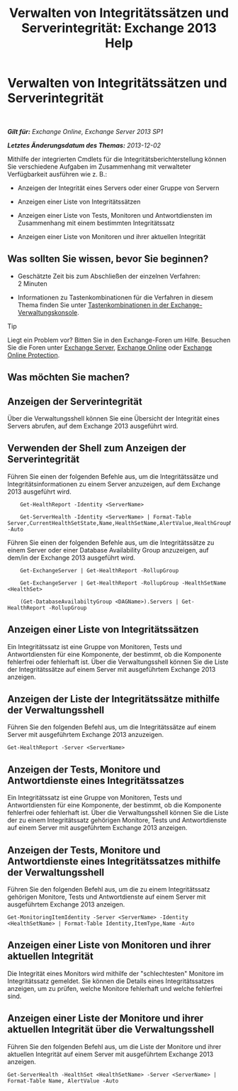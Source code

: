 ﻿---
title: 'Verwalten von Integritätssätzen und Serverintegrität: Exchange 2013 Help'
TOCTitle: Verwalten von Integritätssätzen und Serverintegrität
ms:assetid: a4f84312-6cfa-4f17-9707-676aadab1143
ms:mtpsurl: https://technet.microsoft.com/de-de/library/Dn482054(v=EXCHG.150)
ms:contentKeyID: 59889667
ms.date: 04/24/2018
mtps_version: v=EXCHG.150
ms.translationtype: HT
---

# Verwalten von Integritätssätzen und Serverintegrität

 

_**Gilt für:** Exchange Online, Exchange Server 2013 SP1_

_**Letztes Änderungsdatum des Themas:** 2013-12-02_

Mithilfe der integrierten Cmdlets für die Integritätsberichterstellung können Sie verschiedene Aufgaben im Zusammenhang mit verwalteter Verfügbarkeit ausführen wie z. B.:

  - Anzeigen der Integrität eines Servers oder einer Gruppe von Servern

  - Anzeigen einer Liste von Integritätssätzen

  - Anzeigen einer Liste von Tests, Monitoren und Antwortdiensten im Zusammenhang mit einem bestimmten Integritätssatz

  - Anzeigen einer Liste von Monitoren und ihrer aktuellen Integrität

## Was sollten Sie wissen, bevor Sie beginnen?

  - Geschätzte Zeit bis zum Abschließen der einzelnen Verfahren: 2 Minuten

  - Informationen zu Tastenkombinationen für die Verfahren in diesem Thema finden Sie unter [Tastenkombinationen in der Exchange-Verwaltungskonsole](keyboard-shortcuts-in-the-exchange-admin-center-exchange-online-protection-help.md).


> [!TIP]
> Liegt ein Problem vor? Bitten Sie in den Exchange-Foren um Hilfe. Besuchen Sie die Foren unter <A href="https://go.microsoft.com/fwlink/p/?linkid=60612">Exchange Server</A>, <A href="https://go.microsoft.com/fwlink/p/?linkid=267542">Exchange Online</A> oder <A href="https://go.microsoft.com/fwlink/p/?linkid=285351">Exchange Online Protection</A>.



## Was möchten Sie machen?

## Anzeigen der Serverintegrität

Über die Verwaltungsshell können Sie eine Übersicht der Integrität eines Servers abrufen, auf dem Exchange 2013 ausgeführt wird.

## Verwenden der Shell zum Anzeigen der Serverintegrität

Führen Sie einen der folgenden Befehle aus, um die Integritätssätze und Integritätsinformationen zu einem Server anzuzeigen, auf dem Exchange 2013 ausgeführt wird.

```
    Get-HealthReport -Identity <ServerName>
```

```
    Get-ServerHealth -Identity <ServerName> | Format-Table Server,CurrentHealthSetState,Name,HealthSetName,AlertValue,HealthGroupName -Auto
```

Führen Sie einen der folgenden Befehle aus, um die Integritätssätze zu einem Server oder einer Database Availability Group anzuzeigen, auf dem/in der Exchange 2013 ausgeführt wird.

```
    Get-ExchangeServer | Get-HealthReport -RollupGroup
```

```
    Get-ExchangeServer | Get-HealthReport -RollupGroup -HealthSetName <HealthSet>
```

```
    (Get-DatabaseAvailabiltyGroup <DAGName>).Servers | Get-HealthReport -RollupGroup
```

## Anzeigen einer Liste von Integritätssätzen

Ein Integritätssatz ist eine Gruppe von Monitoren, Tests und Antwortdiensten für eine Komponente, der bestimmt, ob die Komponente fehlerfrei oder fehlerhaft ist. Über die Verwaltungsshell können Sie die Liste der Integritätssätze auf einem Server mit ausgeführtem Exchange 2013 anzeigen.

## Anzeigen der Liste der Integritätssätze mithilfe der Verwaltungsshell

Führen Sie den folgenden Befehl aus, um die Integritätssätze auf einem Server mit ausgeführtem Exchange 2013 anzuzeigen.

    Get-HealthReport -Server <ServerName>

## Anzeigen der Tests, Monitore und Antwortdienste eines Integritätssatzes

Ein Integritätssatz ist eine Gruppe von Monitoren, Tests und Antwortdiensten für eine Komponente, der bestimmt, ob die Komponente fehlerfrei oder fehlerhaft ist. Über die Verwaltungsshell können Sie die Liste der zu einem Integritätssatz gehörigen Monitore, Tests und Antwortdienste auf einem Server mit ausgeführtem Exchange 2013 anzeigen.

## Anzeigen der Tests, Monitore und Antwortdienste eines Integritätssatzes mithilfe der Verwaltungsshell

Führen Sie den folgenden Befehl aus, um die zu einem Integritätssatz gehörigen Monitore, Tests und Antwortdienste auf einem Server mit ausgeführtem Exchange 2013 anzeigen.

    Get-MonitoringItemIdentity -Server <ServerName> -Identity <HealthSetName> | Format-Table Identity,ItemType,Name -Auto

## Anzeigen einer Liste von Monitoren und ihrer aktuellen Integrität

Die Integrität eines Monitors wird mithilfe der "schlechtesten" Monitore im Integritätssatz gemeldet. Sie können die Details eines Integritätssatzes anzeigen, um zu prüfen, welche Monitore fehlerhaft und welche fehlerfrei sind.

## Anzeigen einer Liste der Monitore und ihrer aktuellen Integrität über die Verwaltungsshell

Führen Sie den folgenden Befehl aus, um die Liste der Monitore und ihrer aktuellen Integrität auf einem Server mit ausgeführtem Exchange 2013 anzeigen.

    Get-ServerHealth -HealthSet <HealthSetName> -Server <ServerName> | Format-Table Name, AlertValue -Auto

